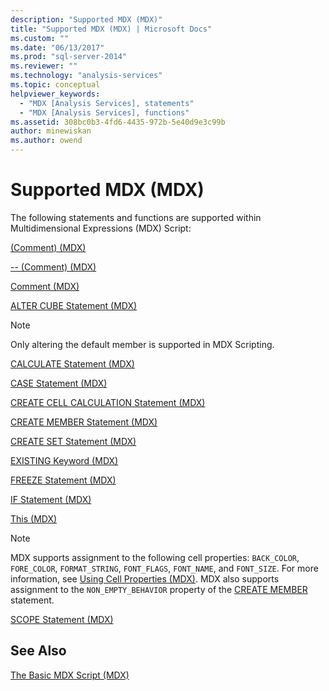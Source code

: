 ```yaml
---
description: "Supported MDX (MDX)"
title: "Supported MDX (MDX) | Microsoft Docs"
ms.custom: ""
ms.date: "06/13/2017"
ms.prod: "sql-server-2014"
ms.reviewer: ""
ms.technology: "analysis-services"
ms.topic: conceptual
helpviewer_keywords: 
  - "MDX [Analysis Services], statements"
  - "MDX [Analysis Services], functions"
ms.assetid: 308bc0b3-4fd6-4435-972b-5e40d9e3c99b
author: minewiskan
ms.author: owend
---
```

# Supported MDX (MDX)
  The following statements and functions are supported within Multidimensional Expressions (MDX) Script:  
  
 [&#40;Comment&#41; &#40;MDX&#41;](/sql/mdx/comment-mdx)  
  
 [-- &#40;Comment&#41; &#40;MDX&#41;](/sql/mdx/comment-mdx)  
  
 [Comment &#40;MDX&#41;](/sql/mdx/comment-mdx)  
  
 [ALTER CUBE Statement &#40;MDX&#41;](/sql/mdx/mdx-data-definition-alter-cube)  
  
> [!NOTE]  
>  Only altering the default member is supported in MDX Scripting.  
  
 [CALCULATE Statement &#40;MDX&#41;](/sql/mdx/mdx-scripting-calculate)  
  
 [CASE Statement &#40;MDX&#41;](/sql/mdx/case-statement-mdx)  
  
 [CREATE CELL CALCULATION Statement &#40;MDX&#41;](/sql/mdx/mdx-data-definition-create-cell-calculation)  
  
 [CREATE MEMBER Statement &#40;MDX&#41;](/sql/mdx/mdx-data-definition-create-member)  
  
 [CREATE SET Statement &#40;MDX&#41;](/sql/mdx/mdx-data-definition-create-set)  
  
 [EXISTING Keyword &#40;MDX&#41;](mdx-query-existing-keyword.md)  
  
 [FREEZE Statement &#40;MDX&#41;](/sql/mdx/mdx-scripting-freeze)  
  
 [IF Statement  &#40;MDX&#41;](/sql/mdx/mdx-scripting-if)  
  
 [This &#40;MDX&#41;](/sql/mdx/this-mdx)  
  
> [!NOTE]  
>  MDX supports assignment to the following cell properties: `BACK_COLOR`, `FORE_COLOR`, `FORMAT_STRING`, `FONT_FLAGS`, `FONT_NAME`, and `FONT_SIZE`. For more information, see [Using Cell Properties &#40;MDX&#41;](mdx-cell-properties-using-cell-properties.md). MDX also supports assignment to the `NON_EMPTY_BEHAVIOR` property of the [CREATE MEMBER](/sql/mdx/mdx-data-definition-create-member) statement.  
  
 [SCOPE Statement &#40;MDX&#41;](/sql/mdx/mdx-scripting-scope)  
  
## See Also  
 [The Basic MDX Script &#40;MDX&#41;](the-basic-mdx-script-mdx.md)  
  
  
